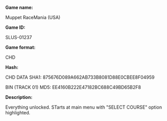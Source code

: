 **Game name:**

Muppet RaceMania (USA)

**Game ID:**

SLUS-01237

**Game format:**

CHD

**Hash:**

CHD DATA SHA1: 875676D089A662AB733B8081D88E0CBEE8F04959

BIN (TRACK 01) MD5: EE4160B222E47182BC688C49BD65B2F8

**Description:**

Everything unlocked. STarts at main menu with "SELECT COURSE" option highlighted.